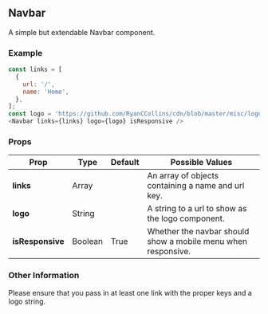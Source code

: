 ## Navbar
A simple but extendable Navbar component.

### Example

```js
const links = [
  {
    url: '/',
    name: 'Home',
  },
];
const logo = 'https://github.com/RyanCCollins/cdn/blob/master/misc/logo_placeholder.png?raw=true';
<Navbar links={links} logo={logo} isResponsive />
```

### Props

| Prop          | Type     | Default     | Possible Values
| ------------- | -------- | ----------- | ---------------------------------------------
| **links**    | Array   |        | An array of objects containing a name and url key.
| **logo**    | String   |        | A string to a url to show as the logo component.
| **isResponsive**    | Boolean   | True        | Whether the navbar should show a mobile menu when responsive.

### Other Information
Please ensure that you pass in at least one link with the proper keys and a logo string.
